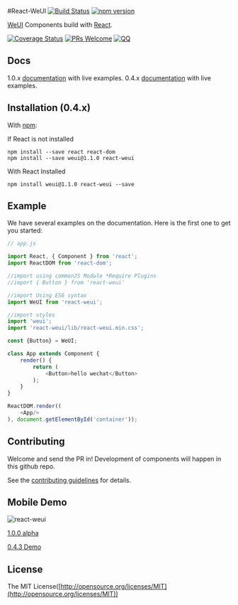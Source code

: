 #React-WeUI [![Build Status](https://travis-ci.org/weui/react-weui.svg?branch=master)](https://travis-ci.org/weui/react-weui) [![npm version](https://img.shields.io/npm/v/react-weui.svg)](https://www.npmjs.org/package/react-weui)

[WeUI](https://github.com/weui/weui) Components build with [React](http://facebook.github.io/react/).

[![Coverage Status](https://coveralls.io/repos/github/weui/react-weui/badge.svg?branch=master)](https://coveralls.io/github/weui/react-weui?branch=master)  [![PRs Welcome](https://img.shields.io/badge/PRs-welcome-brightgreen.svg)](CONTRIBUTING.md#pull-requests) [![QQ](http://pub.idqqimg.com/wpa/images/group.png)](http://jq.qq.com/?_wv=1027&k=413HLfV)

## Docs

1.0.x [documentation](https://weui.github.io/react-weui/docs/) with live examples.
0.4.x [documentation](https://n7best.github.io/react-weui-doc-0.4.0) with live examples.

## Installation (0.4.x)

With [npm](http://npmjs.com/):

If React is not installed

```
npm install --save react react-dom
npm install --save weui@1.1.0 react-weui
```

With React Installed

```
npm install weui@1.1.0 react-weui --save
```

## Example

We have several examples on the documentation. Here is the first one to get you started:
```javascript
// app.js

import React, { Component } from 'react';
import ReactDOM from 'react-dom';

//import using commonJS Module *Require Plugins
//import { Button } from 'react-weui'

//import Using ES6 syntax
import WeUI from 'react-weui';

//import styles
import 'weui';
import 'react-weui/lib/react-weui.min.css';

const {Button} = WeUI;

class App extends Component {
    render() {
        return (
            <Button>hello wechat</Button>
        );
    }
}

ReactDOM.render((
    <App/>
), document.getElementById('container'));

```

## Contributing

Welcome and send the PR in! Development of components will happen in this github repo.

See the [contributing guidelines](https://github.com/n7best/react-weui-1/blob/master/CONTRIBUTING.md) for details.

## Mobile Demo

![react-weui](./docs/qrcode.png)

[1.0.0 alpha](https://weui.github.io/react-weui)

[0.4.3 Demo](http://weui.github.io/react-weui/0.4.x/)

## License

The MIT License([http://opensource.org/licenses/MIT](http://opensource.org/licenses/MIT))


